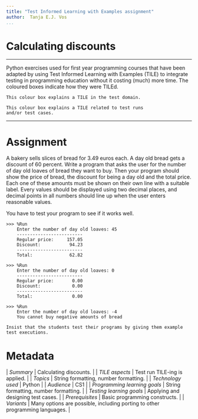 ```yaml
---
title: "Test Informed Learning with Examples assignment"
author:  Tanja E.J. Vos
...
```


# Calculating discounts



------------------------------------------------------------------------

Python exercises used for first year programming courses that
have been adapted by using Test Informed Learning with Examples (TILE)
to integrate testing in programming education without it costing (much)
more time. The coloured boxes indicate how they were TILEd.

```testdomaintile
This colour box explains a TILE in the test domain.
```

```testruntile
This colour box explains a TILE related to test runs 
and/or test cases.
```
------------------------------------------------------------------------

# Assignment

A bakery sells slices of bread for 3.49 euros each. A day old bread
gets a discount of 60 percent. Write a program that asks the user
for the number of day old loaves of bread they want to buy. Then
your program should show the price of bread, the discount for being
a day old and the total price. Each one of these amounts must be
shown on their own line with a suitable label. Every values should
be displayed using two decimal places, and decimal points in all
numbers should line up when the user enters reasonable values.

You have to test your program to see if it works well.

```small
>>> %Run 
    Enter the number of day old loaves: 45
    -------------------------
    Regular price:     157.05
    Discount:           94.23
    -------------------------
    Total:              62.82

>>> %Run 
    Enter the number of day old loaves: 0
    -------------------------
    Regular price:       0.00
    Discount:            0.00
    -------------------------
    Total:               0.00

>>> %Run 
    Enter the number of day old loaves: -4
    You cannot buy negative amounts of bread
```

```testruntile
Insist that the students test their programs by giving them example
test executions.
```


# Metadata

| *Summary*                     | Calculating discounts. |
| *TILE aspects*                | Test run TILE-ing is applied. |
| *Topics*                      | String formatting, number formatting. |
| *Technology used*             | Python |
| *Audience*                    | CS1 |
| *Programming learning goals*  | String formatting, number formatting. |
| *Testing learning goals*      | Applying and designing test cases. |
| *Prerequisites*               | Basic programming constructs. |
| *Variants*                    | Many options are possible, including porting to other programming languages. |    

